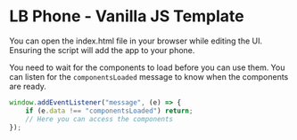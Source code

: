 # LB Phone - Vanilla JS Template
You can open the index.html file in your browser while editing the UI. Ensuring the script will add the app to your phone.

You need to wait for the components to load before you can use them. You can listen for the `componentsLoaded` message to know when the components are ready.

```js
window.addEventListener("message", (e) => {
    if (e.data !== "componentsLoaded") return;
    // Here you can access the components
});
```